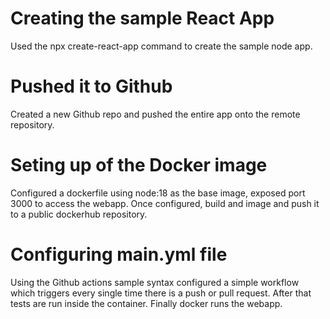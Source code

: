 # Creating the sample React App
  Used the npx create-react-app command to create the sample node app.
  
# Pushed it to Github
  Created a new Github repo and pushed the entire app onto the remote repository.

# Seting up of the Docker image
  Configured a dockerfile using node:18 as the base image, exposed port 3000 to access the webapp. Once configured, build and image and push it to a public dockerhub repository.

# Configuring main.yml file
  Using the Github actions sample syntax configured a simple workflow which triggers every single time there is a push or pull request. After that tests are run inside the container.
  Finally docker runs the webapp.
